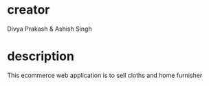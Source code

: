 # creator
Divya Prakash & Ashish Singh

# description
This ecommerce web application is to sell cloths and home furnisher